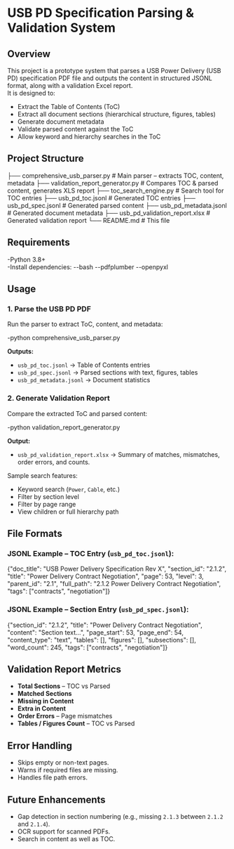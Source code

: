 # **USB PD Specification Parsing & Validation System**

## **Overview**
This project is a prototype system that parses a USB Power Delivery (USB PD) specification PDF file and outputs the content in structured JSONL format, along with a validation Excel report.  
It is designed to:
- Extract the Table of Contents (ToC)
- Extract all document sections (hierarchical structure, figures, tables)
- Generate document metadata
- Validate parsed content against the ToC
- Allow keyword and hierarchy searches in the ToC



## **Project Structure**

├── comprehensive_usb_parser.py      # Main parser – extracts TOC, content, metadata
├── validation_report_generator.py    # Compares TOC & parsed content, generates XLS report
├── toc_search_engine.py              # Search tool for TOC entries
├── usb_pd_toc.jsonl                  # Generated TOC entries
├── usb_pd_spec.jsonl                 # Generated parsed content
├── usb_pd_metadata.jsonl             # Generated document metadata
├── usb_pd_validation_report.xlsx     # Generated validation report
└── README.md                         # This file



## **Requirements**
-Python 3.8+  
-Install dependencies:
--bash
--pdfplumber 
--openpyxl


## **Usage**

### **1. Parse the USB PD PDF**
Run the parser to extract ToC, content, and metadata:

-python comprehensive_usb_parser.py


**Outputs:**
- `usb_pd_toc.jsonl` → Table of Contents entries
- `usb_pd_spec.jsonl` → Parsed sections with text, figures, tables
- `usb_pd_metadata.jsonl` → Document statistics



### **2. Generate Validation Report**
Compare the extracted ToC and parsed content:

-python validation_report_generator.py

**Output:**
- `usb_pd_validation_report.xlsx` → Summary of matches, mismatches, order errors, and counts.



Sample search features:
- Keyword search (`Power`, `Cable`, etc.)
- Filter by section level
- Filter by page range
- View children or full hierarchy path



## **File Formats**
### **JSONL Example – TOC Entry (`usb_pd_toc.jsonl`):**

{"doc_title": "USB Power Delivery Specification Rev X", "section_id": "2.1.2", "title": "Power Delivery Contract Negotiation", "page": 53, "level": 3, "parent_id": "2.1", "full_path": "2.1.2 Power Delivery Contract Negotiation", "tags": ["contracts", "negotiation"]}


### **JSONL Example – Section Entry (`usb_pd_spec.jsonl`):**

{"section_id": "2.1.2", "title": "Power Delivery Contract Negotiation", "content": "Section text...", "page_start": 53, "page_end": 54, "content_type": "text", "tables": [], "figures": [], "subsections": [], "word_count": 245, "tags": ["contracts", "negotiation"]}




## **Validation Report Metrics**
- **Total Sections** – TOC vs Parsed
- **Matched Sections**
- **Missing in Content**
- **Extra in Content**
- **Order Errors** – Page mismatches
- **Tables / Figures Count** – TOC vs Parsed



## **Error Handling**
- Skips empty or non-text pages.
- Warns if required files are missing.
- Handles file path errors.



## **Future Enhancements**
- Gap detection in section numbering (e.g., missing `2.1.3` between `2.1.2` and `2.1.4`).
- OCR support for scanned PDFs.
- Search in content as well as TOC.
